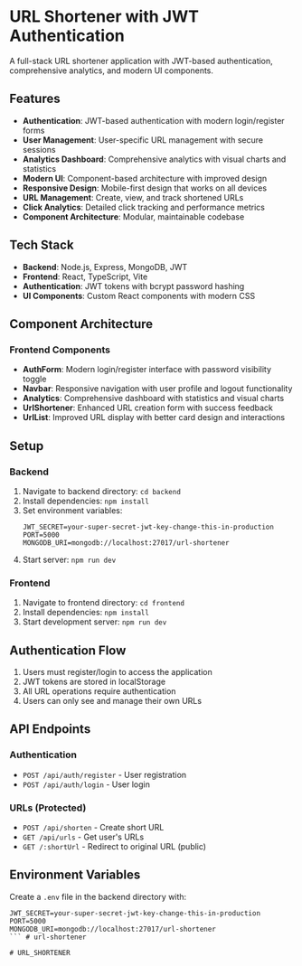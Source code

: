 # URL Shortener with JWT Authentication

A full-stack URL shortener application with JWT-based authentication, comprehensive analytics, and modern UI components.

## Features

- **Authentication**: JWT-based authentication with modern login/register forms
- **User Management**: User-specific URL management with secure sessions
- **Analytics Dashboard**: Comprehensive analytics with visual charts and statistics
- **Modern UI**: Component-based architecture with improved design
- **Responsive Design**: Mobile-first design that works on all devices
- **URL Management**: Create, view, and track shortened URLs
- **Click Analytics**: Detailed click tracking and performance metrics
- **Component Architecture**: Modular, maintainable codebase

## Tech Stack

- **Backend**: Node.js, Express, MongoDB, JWT
- **Frontend**: React, TypeScript, Vite
- **Authentication**: JWT tokens with bcrypt password hashing
- **UI Components**: Custom React components with modern CSS

## Component Architecture

### Frontend Components
- **AuthForm**: Modern login/register interface with password visibility toggle
- **Navbar**: Responsive navigation with user profile and logout functionality  
- **Analytics**: Comprehensive dashboard with statistics and visual charts
- **UrlShortener**: Enhanced URL creation form with success feedback
- **UrlList**: Improved URL display with better card design and interactions

## Setup

### Backend
1. Navigate to backend directory: `cd backend`
2. Install dependencies: `npm install`
3. Set environment variables:
   ```
   JWT_SECRET=your-super-secret-jwt-key-change-this-in-production
   PORT=5000
   MONGODB_URI=mongodb://localhost:27017/url-shortener
   ```
4. Start server: `npm run dev`

### Frontend
1. Navigate to frontend directory: `cd frontend`
2. Install dependencies: `npm install`
3. Start development server: `npm run dev`

## Authentication Flow

1. Users must register/login to access the application
2. JWT tokens are stored in localStorage
3. All URL operations require authentication
4. Users can only see and manage their own URLs

## API Endpoints

### Authentication
- `POST /api/auth/register` - User registration
- `POST /api/auth/login` - User login

### URLs (Protected)
- `POST /api/shorten` - Create short URL
- `GET /api/urls` - Get user's URLs
- `GET /:shortUrl` - Redirect to original URL (public)

## Environment Variables

Create a `.env` file in the backend directory with:
```
JWT_SECRET=your-super-secret-jwt-key-change-this-in-production
PORT=5000
MONGODB_URI=mongodb://localhost:27017/url-shortener
``` #   u r l - s h o r t e n e r  
 #   U R L _ S H O R T E N E R  
 
